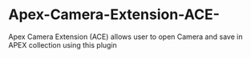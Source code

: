 # Apex-Camera-Extension-ACE-
Apex Camera Extension (ACE) allows user to open Camera and save in APEX collection using this plugin
